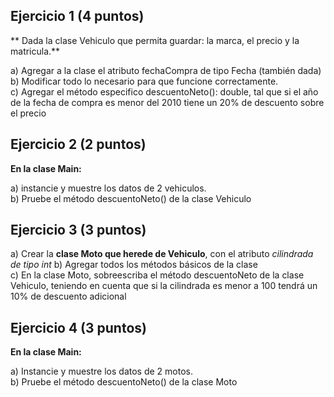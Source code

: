 ## Ejercicio 1 (4 puntos)

** Dada la clase Vehiculo que permita guardar: la marca, el precio y la matricula.**

a) Agregar a la clase el atributo fechaCompra de tipo Fecha (también dada)  
b) Modificar todo lo necesario para que funcione correctamente.  
c) Agregar el método especifico descuentoNeto(): double, tal que si el año de la fecha de compra es menor del 2010 tiene un 20% de descuento sobre el precio  

## Ejercicio 2 (2 puntos)

**En la clase Main:**    

a) instancie y muestre los datos de 2 vehiculos.  
b) Pruebe el método descuentoNeto() de la clase Vehiculo  

## Ejercicio 3 (3 puntos)

a) Crear la **clase Moto que herede de Vehiculo**, con el atributo _cilindrada de tipo int_
b) Agregar todos los métodos básicos de la clase  
c) En la clase Moto, sobreescriba el método descuentoNeto de la clase Vehiculo, teniendo en cuenta que si la cilindrada es menor a 100 tendrá un 10% de descuento adicional  

## Ejercicio 4 (3 puntos)

**En la clase Main:**  

a) Instancie y muestre los datos de 2 motos.  
b) Pruebe el método descuentoNeto() de la clase Moto 

